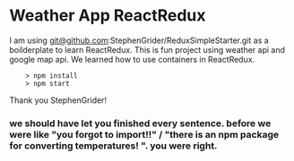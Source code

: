 # Weather App ReactRedux #

I am using  git@github.com:StephenGrider/ReduxSimpleStarter.git as a boilderplate to learn ReactRedux.
This is fun project using weather api and google map api.
We learned how to use containers in ReactRedux.

```
	> npm install
	> npm start
```


Thank you StephenGrider!


### we should have let you finished every sentence. before we were like "you forgot to import!!" / "there is an npm package for converting temperatures! ". you were right. ###
